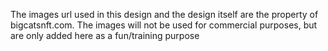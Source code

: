 The images url used in this design and the design itself are the property of bigcatsnft.com.
The images will not be used for commercial purposes, but are only added here as a fun/training purpose
